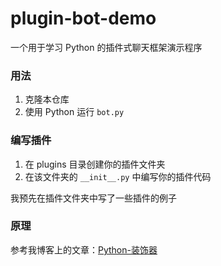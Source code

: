# plugin-bot-demo
一个用于学习 Python 的插件式聊天框架演示程序

### 用法

1. 克隆本仓库
2. 使用 Python 运行 `bot.py`

### 编写插件

1. 在 plugins 目录创建你的插件文件夹
2. 在该文件夹的 `__init__.py` 中编写你的插件代码

我预先在插件文件夹中写了一些插件的例子

### 原理

参考我博客上的文章：[Python-装饰器](https://paoka1.top/2023/11/05/Python-%E8%A3%85%E9%A5%B0%E5%99%A8/)
